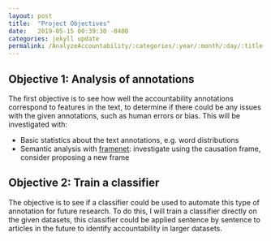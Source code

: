 ```yaml
---
layout: post
title:  "Project Objectives"
date:   2019-05-15 00:39:30 -0400
categories: jekyll update
permalink: /AnalyzeAccountability/:categories/:year/:month/:day/:title.html
---
```

## Objective 1: Analysis of annotations 
The first objective is to see how well the accountability annotations correspond to features in the text, to determine if there could be any issues with the given annotations, such as human errors or bias. This will be investigated with:

* Basic statistics about the text annotations, e.g. word distributions 
* Semantic analysis with [framenet](https://framenet.icsi.berkeley.edu/fndrupal/frameIndex): investigate using the causation frame, consider proposing a new frame

## Objective 2: Train a classifier
The objective is to see if a classifier could be used to automate this type of annotation for future research. To do this, I will train a classifier directly on the given datasets, this classifier could be applied sentence by sentence to articles in the future to identify accountability in larger datasets.


